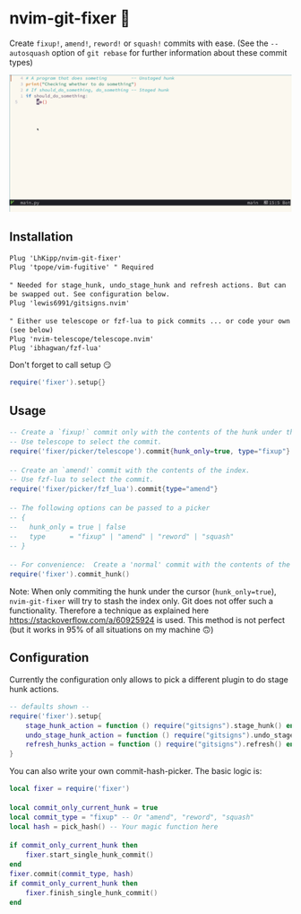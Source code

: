 # nvim-git-fixer :wrench:

Create `fixup!`, `amend!`, `reword!` or `squash!` commits with ease. (See the `--autosquash` option of `git rebase` for further information about these commit types)

![](assets/example.gif)

## Installation

```vim
Plug 'LhKipp/nvim-git-fixer'
Plug 'tpope/vim-fugitive' " Required

" Needed for stage_hunk, undo_stage_hunk and refresh actions. But can be swapped out. See configuration below.
Plug 'lewis6991/gitsigns.nvim'

" Either use telescope or fzf-lua to pick commits ... or code your own (see below)
Plug 'nvim-telescope/telescope.nvim'
Plug 'ibhagwan/fzf-lua'
```

Don't forget to call setup :smirk:
```lua
require('fixer').setup{}
```

## Usage

```lua
-- Create a `fixup!` commit only with the contents of the hunk under the cursor.
-- Use telescope to select the commit.
require('fixer/picker/telescope').commit{hunk_only=true, type="fixup"} 

-- Create an `amend!` commit with the contents of the index.
-- Use fzf-lua to select the commit.
require('fixer/picker/fzf_lua').commit{type="amend"}

-- The following options can be passed to a picker
-- {
--   hunk_only = true | false
--   type      = "fixup" | "amend" | "reword" | "squash"
-- }

-- For convenience:  Create a 'normal' commit with the contents of the hunk under the cursor
require('fixer').commit_hunk()
```

Note: When only commiting the hunk under the cursor (`hunk_only=true`), `nvim-git-fixer` will try to stash the index only. Git does not offer such a functionality. Therefore a technique as explained here https://stackoverflow.com/a/60925924 is used. This method is not perfect (but it works in 95% of all situations on my machine :upside_down_face:)

## Configuration
Currently the configuration only allows to pick a different plugin to do stage hunk actions.
```lua
-- defaults shown --
require('fixer').setup{
    stage_hunk_action = function () require("gitsigns").stage_hunk() end,
    undo_stage_hunk_action = function () require("gitsigns").undo_stage_hunk() end,
    refresh_hunks_action = function () require("gitsigns").refresh() end,
}
```

You can also write your own commit-hash-picker. The basic logic is:
```lua
local fixer = require('fixer')

local commit_only_current_hunk = true
local commit_type = "fixup" -- Or "amend", "reword", "squash"
local hash = pick_hash() -- Your magic function here

if commit_only_current_hunk then
    fixer.start_single_hunk_commit()
end
fixer.commit(commit_type, hash)
if commit_only_current_hunk then
    fixer.finish_single_hunk_commit()
end
```
